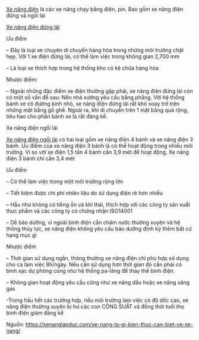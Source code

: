 <a href="https://xenanglapduc.com/product-category/xe-nang/xe-nang-dien/">Xe nâng điện</a> là các xe nâng chạy bằng điện, pin. Bao gồm xe nâng điện đứng và ngồi lái

<a href="https://xenanglapduc.com/product-category/xe-nang/xe-nang-dien-dung-lai/">Xe nâng điện đứng lái</a>

Ưu điểm

– Đây là loại xe chuyên di chuyển hàng hóa trong những môi trường chật hẹp. Với 1 xe điện đứng lái, có thể làm việc trong không gian 2,700 mm

– Là loại xe thích hợp trong hệ thống kho có kệ chứa hàng hóa

Nhược điểm:

– Ngoài những đặc điểm xe điện thường gặp phải, xe nâng điện đứng lái còn có một số vấn đề sau: Nền nhà xưởng yêu cầu bằng phẳng. Với hệ thống bánh xe có đường kính nhỏ, xe nâng điện đứng lái rất khó xoay trở trên những mặt bằng gồ ghề. Ngoài ra, khi di chuyển trên 1 mặt bằng quá rộng, tiêu hao cho phần bánh xe là rất đáng kể.

Xe nâng điện ngồi lái

<a href="https://xenanglapduc.com/product-category/xe-nang/xe-nang-dien-ngoi-lai/">Xe nâng điện ngồi lái</a> có hai loại gồm xe nâng điện 4 bánh và xe nâng điện 3 bánh. Ưu điểm của xe nâng điện 3 bánh là có thể hoạt động  trong nhiều môi trường. Vì so với xe điện 1,5 tấn 4 bánh cần 3,9 mét để hoạt động, Xe nâng điện 3 bánh chỉ cần 3,4 mét

Ưu điểm

– Có thể làm việc trong một môi trường rộng lớn

– Tiết kiệm được chi phí nhiên liệu do sử dụng điện rẻ hơn nhiều

– Hầu như không có tiếng ồn và khí thải, thích hợp với các công ty sản xuất thực phẩm và các công ty có chứng nhận ISO14001

– Dễ bảo dưỡng, vì ngoài bình điện cần châm nước thường xuyên và hệ thống thủy lực, xe nâng điện không yêu cầu bảo dưỡng định kỳ thêm bất cứ hạng mục gì

Nhược điểm

– Thời gian sử dụng ngắn, thông thường xe nâng điện chỉ phù hợp sử dụng cho ca làm việc 8h/ngày. Nếu cần sử dụng hơn thời gian đó cần phải có bình xạc dự phòng cũng như hệ thống pa-lăng để thay thế bình điện.

– Không gian hoạt động yêu cầu cũng như xe nâng dầu hoặc xe nâng xăng gas

-Trong hầu hết các trường hợp, nếu môi trường làm việc có độ dốc cao, xe nâng điện thường xuyên bị hư các con CÔNG SUẤT và đồng thời tuổi thọ bình điện giảm đáng kể

Nguồn: https://xenanglapduc.com/xe-nang-la-gi-kien-thuc-can-biet-ve-xe-nang/
